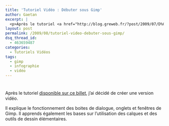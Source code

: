 ```yaml
---
title: 'Tutoriel Vidéo : Débuter sous Gimp'
author: Gaetan
excerpt: |
  <p>Après le tutoriel <a href="http://blog.greweb.fr/?post/2009/07/D%C3%A9buter-sous-Gimp">disponible sur ce billet</a>, j'ai décidé de créer une version vidéo.</p> <p>Il explique le fonctionnement des boites de dialogue, onglets et fenêtres de Gimp. Il apprends également les bases sur l'utilisation des calques et des outils de dessin élémentaires.</p> <object height="375" width="500"><param name="allowfullscreen" value="true" /><param name="allowscriptaccess" value="always" /><param name="movie" value="http://vimeo.com/moogaloop.swf?clip_id=6211725&amp;server=vimeo.com&amp;show_title=1&amp;show_byline=1&amp;show_portrait=0&amp;color=00ADEF&amp;fullscreen=1" /><p><a href="http://vimeo.com/6211725">Tutoriel Vidéo : Débuter sous Gimp</a> from <a href="http://vimeo.com/user2197201">gren</a> on <a href="http://vimeo.com">Vimeo</a>.</p>
layout: post
permalink: /2009/08/tutoriel-video-debuter-sous-gimp/
dsq_thread_id:
  - 463659487
categories:
  - Tutoriels Vidéos
tags:
  - gimp
  - infographie
  - vidéo
---
```

# 

Après le tutoriel [disponible sur ce billet][1], j’ai décidé de créer une version vidéo.

 [1]: http://blog.greweb.fr/?post/2009/07/Débuter-sous-Gimp

Il explique le fonctionnement des boites de dialogue, onglets et fenêtres de Gimp. Il apprends également les bases sur l’utilisation des calques et des outils de dessin élémentaires.